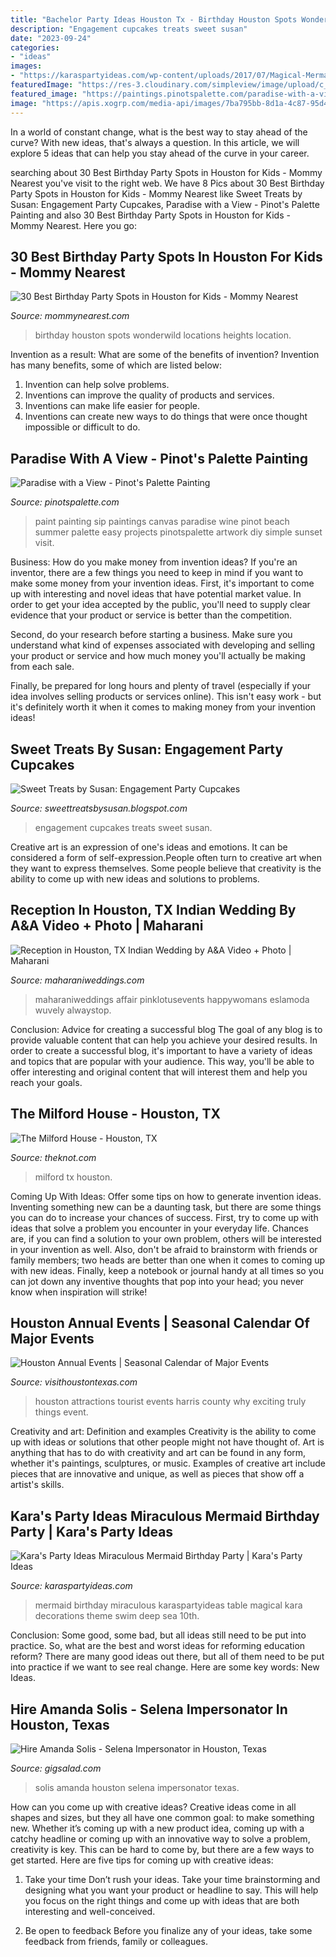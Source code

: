 ```yaml
---
title: "Bachelor Party Ideas Houston Tx - Birthday Houston Spots Wonderwild Locations Heights Location"
description: "Engagement cupcakes treats sweet susan"
date: "2023-09-24"
categories:
- "ideas"
images:
- "https://karaspartyideas.com/wp-content/uploads/2017/07/Magical-Mermaid-Birthday-Party-via-Karas-Party-Ideas-KarasPartyIdeas.com10.jpg"
featuredImage: "https://res-3.cloudinary.com/simpleview/image/upload/c_limit,f_auto,h_1200,q_75,w_1200/v1/clients/houston/FPSF1_2012_2200x1155_0e1b9ed9-7096-4803-827c-5b139d6ace23.jpg"
featured_image: "https://paintings.pinotspalette.com/paradise-with-a-view.jpg?v=10014959"
image: "https://apis.xogrp.com/media-api/images/7ba795bb-8d1a-4c87-95d4-316e7e5f574d~rs_2001.480.fit"
---
```



In a world of constant change, what is the best way to stay ahead of the curve? With new ideas, that's always a question. In this article, we will explore 5 ideas that can help you stay ahead of the curve in your career.

	

		
searching about 30 Best Birthday Party Spots in Houston for Kids - Mommy Nearest you've visit to the right web. We have 8 Pics about 30 Best Birthday Party Spots in Houston for Kids - Mommy Nearest like Sweet Treats by Susan: Engagement Party Cupcakes, Paradise with a View - Pinot&#039;s Palette Painting and also 30 Best Birthday Party Spots in Houston for Kids - Mommy Nearest. Here you go:
		
    
## 30 Best Birthday Party Spots In Houston For Kids - Mommy Nearest

<img loading=lazy src="https://res.cloudinary.com/mommy-nearest/image/upload/c_fill,h_450,w_800/hvqddx4zo8kivpmakou0.jpg" onerror="this.onerror=null;this.src='https://tse3.mm.bing.net/th?id=OIP.ZUjNzhPTfUiH_SWpRs5ZCgHaEK&amp;pid=15.1';" alt="30 Best Birthday Party Spots in Houston for Kids - Mommy Nearest">

_Source: mommynearest.com_

>birthday houston spots wonderwild locations heights location. 

	

Invention as a result: What are some of the benefits of invention?
Invention has many benefits, some of which are listed below: 
1. Invention can help solve problems. 
2. Inventions can improve the quality of products and services. 
3. Inventions can make life easier for people. 
4. Inventions can create new ways to do things that were once thought impossible or difficult to do.

    
## Paradise With A View - Pinot&#039;s Palette Painting

<img loading=lazy src="https://paintings.pinotspalette.com/paradise-with-a-view.jpg?v=10014959" onerror="this.onerror=null;this.src='https://tse3.mm.bing.net/th?id=OIP.-prEgtRIuV6EGv030AvwFQHaJW&amp;pid=15.1';" alt="Paradise with a View - Pinot&#039;s Palette Painting">

_Source: pinotspalette.com_

>paint painting sip paintings canvas paradise wine pinot beach summer palette easy projects pinotspalette artwork diy simple sunset visit. 

	

Business: How do you make money from invention ideas?
If you're an inventor, there are a few things you need to keep in mind if you want to make some money from your invention ideas. 
First, it's important to come up with interesting and novel ideas that have potential market value. In order to get your idea accepted by the public, you'll need to supply clear evidence that your product or service is better than the competition.

Second, do your research before starting a business. Make sure you understand what kind of expenses associated with developing and selling your product or service and how much money you'll actually be making from each sale.

Finally, be prepared for long hours and plenty of travel (especially if your idea involves selling products or services online). This isn't easy work - but it's definitely worth it when it comes to making money from your invention ideas!

    
## Sweet Treats By Susan: Engagement Party Cupcakes

<img loading=lazy src="https://4.bp.blogspot.com/-MquADwX5Tcs/T7AXZfacCmI/AAAAAAAAAn0/S43BV_dBhqA/s1600/Engagement+Party+Cupcakes+4-2012.jpg" onerror="this.onerror=null;this.src='https://tse1.mm.bing.net/th?id=OIP.QXm3xxl6dMYq6BPh6jtcOAHaG9&amp;pid=15.1';" alt="Sweet Treats by Susan: Engagement Party Cupcakes">

_Source: sweettreatsbysusan.blogspot.com_

>engagement cupcakes treats sweet susan. 

	

Creative art is an expression of one's ideas and emotions. It can be considered a form of self-expression.People often turn to creative art when they want to express themselves. Some people believe that creativity is the ability to come up with new ideas and solutions to problems.

    
## Reception In Houston, TX Indian Wedding By A&amp;A Video + Photo | Maharani

<img loading=lazy src="https://www.maharaniweddings.com/media/gallery/20251-MS_0054-orig.jpeg" onerror="this.onerror=null;this.src='https://tse1.mm.bing.net/th?id=OIP.HRRtcr0e8Tu54NZGJ9NfCQHaKH&amp;pid=15.1';" alt="Reception in Houston, TX Indian Wedding by A&amp;A Video + Photo | Maharani">

_Source: maharaniweddings.com_

>maharaniweddings affair pinklotusevents happywomans eslamoda wuvely alwaystop. 

	

Conclusion: Advice for creating a successful blog
The goal of any blog is to provide valuable content that can help you achieve your desired results. In order to create a successful blog, it's important to have a variety of ideas and topics that are popular with your audience. This way, you'll be able to offer interesting and original content that will interest them and help you reach your goals.

    
## The Milford House - Houston, TX

<img loading=lazy src="https://apis.xogrp.com/media-api/images/7ba795bb-8d1a-4c87-95d4-316e7e5f574d~rs_2001.480.fit" onerror="this.onerror=null;this.src='https://tse3.mm.bing.net/th?id=OIP.-E0OKYqJsSsxke_2nDbtDwHaE9&amp;pid=15.1';" alt="The Milford House - Houston, TX">

_Source: theknot.com_

>milford tx houston. 

	

Coming Up With Ideas: Offer some tips on how to generate invention ideas.
Inventing something new can be a daunting task, but there are some things you can do to increase your chances of success. First, try to come up with ideas that solve a problem you encounter in your everyday life. Chances are, if you can find a solution to your own problem, others will be interested in your invention as well. Also, don't be afraid to brainstorm with friends or family members; two heads are better than one when it comes to coming up with new ideas. Finally, keep a notebook or journal handy at all times so you can jot down any inventive thoughts that pop into your head; you never know when inspiration will strike!

    
## Houston Annual Events | Seasonal Calendar Of Major Events

<img loading=lazy src="https://res-3.cloudinary.com/simpleview/image/upload/c_limit,f_auto,h_1200,q_75,w_1200/v1/clients/houston/FPSF1_2012_2200x1155_0e1b9ed9-7096-4803-827c-5b139d6ace23.jpg" onerror="this.onerror=null;this.src='https://tse3.mm.bing.net/th?id=OIP.rrJ0RaFVZw3uK8n65unERwHaD4&amp;pid=15.1';" alt="Houston Annual Events | Seasonal Calendar of Major Events">

_Source: visithoustontexas.com_

>houston attractions tourist events harris county why exciting truly things event. 

	

Creativity and art: Definition and examples
Creativity is the ability to come up with ideas or solutions that other people might not have thought of. Art is anything that has to do with creativity and art can be found in any form, whether it's paintings, sculptures, or music. Examples of creative art include pieces that are innovative and unique, as well as pieces that show off a artist's skills.

    
## Kara&#039;s Party Ideas Miraculous Mermaid Birthday Party | Kara&#039;s Party Ideas

<img loading=lazy src="https://karaspartyideas.com/wp-content/uploads/2017/07/Magical-Mermaid-Birthday-Party-via-Karas-Party-Ideas-KarasPartyIdeas.com10.jpg" onerror="this.onerror=null;this.src='https://tse4.mm.bing.net/th?id=OIP.qLva_VLdeSFaQoLO3184-QHaKF&amp;pid=15.1';" alt="Kara&#039;s Party Ideas Miraculous Mermaid Birthday Party | Kara&#039;s Party Ideas">

_Source: karaspartyideas.com_

>mermaid birthday miraculous karaspartyideas table magical kara decorations theme swim deep sea 10th. 

	

Conclusion: Some good, some bad, but all ideas still need to be put into practice.
So, what are the best and worst ideas for reforming education reform? There are many good ideas out there, but all of them need to be put into practice if we want to see real change. Here are some key words: New Ideas.

    
## Hire Amanda Solis - Selena Impersonator In Houston, Texas

<img loading=lazy src="https://s3.amazonaws.com/gigsalad_media/a/amanda_solis_houston/5d7bf10de3cc1.jpg" onerror="this.onerror=null;this.src='https://tse3.mm.bing.net/th?id=OIP.YPt2nxNBjUMRLkDwM0-vTAHaLG&amp;pid=15.1';" alt="Hire Amanda Solis - Selena Impersonator in Houston, Texas">

_Source: gigsalad.com_

>solis amanda houston selena impersonator texas. 

	

How can you come up with creative ideas?
Creative ideas come in all shapes and sizes, but they all have one common goal: to make something new. Whether it’s coming up with a new product idea, coming up with a catchy headline or coming up with an innovative way to solve a problem, creativity is key. This can be hard to come by, but there are a few ways to get started. Here are five tips for coming up with creative ideas:
1. Take your time
Don’t rush your ideas. Take your time brainstorming and designing what you want your product or headline to say. This will help you focus on the right things and come up with ideas that are both interesting and well-conceived.

2. Be open to feedback
Before you finalize any of your ideas, take some feedback from friends, family or colleagues.

